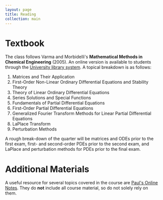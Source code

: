 ```yaml
---
layout: page
title: Reading
collection: main
---
```


# Textbook

The class follows Varma and Morbidelli's **Mathematical Methods in Chemical Engineering** (2005). An online version is available to students through the [University library system](https://alliance-primo.hosted.exlibrisgroup.com/primo-explore/fulldisplay?docid=CP71174540470001451&context=L&vid=UW&lang=en_US&search_scope=all&adaptor=Local%20Search%20Engine&tab=default_tab&query=any,contains,morbidelli%20chemical%20engineering). A topical breakdown is as follows:

1. Matrices and Their Application
2. First-Order Non-Linear Ordinary Differential Equations and Stability Theory
3. Theory of Linear Ordinary Differential Equations
4. Series Solutions and Special Functions
5. Fundamentals of Partial Differential Equations
6. First-Order Partial Differential Equations
7. Generalized Fourier Transform Methods for Linear Partial Differential Equations
8. LaPlace Transform
9. Perturbation Methods

A rough break-down of the quarter will be matrices and ODEs prior to the first exam, first- and second-order PDEs prior to the second exam, and LaPlace and perturbation methods for PDEs prior to the final exam.

# Additional Materials

A useful resource for several topics covered in the course are [Paul's Online Notes](http://tutorial.math.lamar.edu/Classes/DE/DE.aspx). They do **not** include all course material, so do not solely rely on them.
